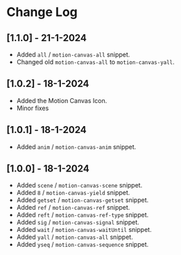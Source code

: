 # Change Log

## [1.1.0] - 21-1-2024

- Added `all` / `motion-canvas-all` snippet.
- Changed old `motion-canvas-all` to `motion-canvas-yall`.

## [1.0.2] - 18-1-2024

- Added the Motion Canvas Icon.
- Minor fixes

## [1.0.1] - 18-1-2024

- Added `anim` / `motion-canvas-anim` snippet.

## [1.0.0] - 18-1-2024

- Added `scene` / `motion-canvas-scene` snippet.
- Added `8` / `motion-canvas-yield` snippet.
- Added `getset` / `motion-canvas-getset` snippet.
- Added `ref` / `motion-canvas-ref` snippet.
- Added `reft` / `motion-canvas-ref-type` snippet.
- Added `sig` / `motion-canvas-signal` snippet.
- Added `wait` / `motion-canvas-waitUntil` snippet.
- Added `yall` / `motion-canvas-all` snippet.
- Added `yseq` / `motion-canvas-sequence` snippet.
